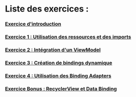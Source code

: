 # Liste des exercices :
 
### [Exercice d'introduction](https://github.com/jpetit-soat/databinding_workshop/tree/master/exo0_hello_world)
### [Exercice 1 : Utilisation des ressources et des imports](https://github.com/jpetit-soat/databinding_workshop/tree/master/exo1_model)
### [Exercice 2 : Intégration d'un ViewModel](https://github.com/jpetit-soat/databinding_workshop/tree/master/exo2_viewmodel)
### [Exercice 3 : Création de bindings dynamique](https://github.com/jpetit-soat/databinding_workshop/tree/master/exo3_dynamic_views)
### [Exercice 4 : Utilisation des Binding Adapters](https://github.com/jpetit-soat/databinding_workshop/tree/master/exo4_bindingadapters)
### [Exercice Bonus : RecyclerView et Data Binding](https://github.com/jpetit-soat/databinding_workshop/tree/master/exo_bonus_simplified_recyclerview)
